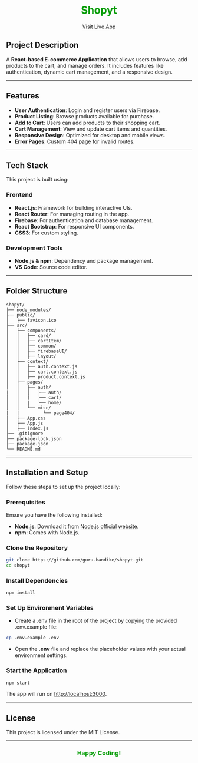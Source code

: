 <h1 align="center" style="font-weight: bolder; color: #059d06">Shopyt</h1>

<p align="center">
  <a href="https://shopyt.vercel.app/" target="_blank">Visit Live App</a>
</p>

## Project Description

A **React-based E-commerce Application** that allows users to browse, add products to the cart, and manage orders. It includes features like authentication, dynamic cart management, and a responsive design.

---

## Features

- **User Authentication**: Login and register users via Firebase.
- **Product Listing**: Browse products available for purchase.
- **Add to Cart**: Users can add products to their shopping cart.
- **Cart Management**: View and update cart items and quantities.
- **Responsive Design**: Optimized for desktop and mobile views.
- **Error Pages**: Custom 404 page for invalid routes.

---

## Tech Stack

This project is built using:

### Frontend

- **React.js**: Framework for building interactive UIs.
- **React Router**: For managing routing in the app.
- **Firebase**: For authentication and database management.
- **React Bootstrap**: For responsive UI components.
- **CSS3**: For custom styling.

### Development Tools

- **Node.js & npm**: Dependency and package management.
- **VS Code**: Source code editor.

---

## Folder Structure

```
shopyt/
├── node_modules/
├── public/
│   ├── favicon.ico
├── src/
│   ├── components/
│   │   ├── card/
│   │   ├── cartItem/
│   │   ├── common/
│   │   ├── firebaseUI/
│   │   ├── layout/
│   ├── context/
│   │   ├── auth.context.js
│   │   ├── cart.context.js
│   │   ├── product.context.js
│   ├── pages/
│   │   ├── auth/
|   │   │   ├── auth/
│   │   |   ├── cart/
│   │   |   └── home/
│   │   └── misc/
|   |         └── page404/
│   ├── App.css
│   ├── App.js
│   ├── index.js
├── .gitignore
├── package-lock.json
├── package.json
└── README.md
```

---

## Installation and Setup

Follow these steps to set up the project locally:

### Prerequisites

Ensure you have the following installed:

- **Node.js**: Download it from [Node.js official website](https://nodejs.org/).
- **npm**: Comes with Node.js.

### Clone the Repository

```bash
git clone https://github.com/guru-bandike/shopyt.git
cd shopyt
```

### Install Dependencies

```bash
npm install
```

### Set Up Environment Variables

- Create a .env file in the root of the project by copying the provided .env.example file:

```bash
cp .env.example .env
```

- Open the **.env** file and replace the placeholder values with your actual environment settings.

### Start the Application

```bash
npm start
```

The app will run on [http://localhost:3000](http://localhost:3000).

---

## License

This project is licensed under the MIT License.

---

<h3 align="center" style="font-weight: bolder; color: #059d06">Happy Coding!</h3>
